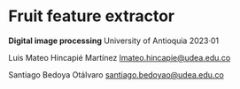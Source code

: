 # Fruit feature extractor

**Digital image processing**
University of Antioquia
2023·01 

Luis Mateo Hincapié Martínez
lmateo.hincapie@udea.edu.co

Santiago Bedoya Otálvaro
santiago.bedoyao@udea.edu.co


